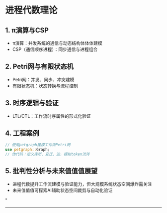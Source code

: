 ﻿# 进程代数理论

## 1. π演算与CSP

- π演算：并发系统的通信与动态结构体体体建模
- CSP（通信顺序进程）：同步通信与进程组合

## 2. Petri网与有限状态机

- Petri网：并发、同步、冲突建模
- 有限状态机：状态转换与流程控制

## 3. 时序逻辑与验证

- LTL/CTL：工作流时序属性的形式化验证

## 4. 工程案例

```rust
// 使用petgraph建模工作流Petri网
use petgraph::Graph;
// 伪代码：定义库所、变迁、边，模拟token流转
```

## 5. 批判性分析与未来值值值展望

- 进程代数提升工作流建模与验证能力，但大规模系统状态空间爆炸需关注
- 未来值值值可探索AI辅助状态空间裁剪与自动化验证

"

---
